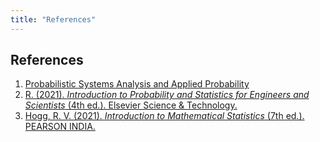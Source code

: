 ```yaml
---
title: "References"
---
```


## References
1. [Probabilistic Systems Analysis and Applied Probability](https://ocw.mit.edu/courses/electrical-engineering-and-computer-science/6-041-probabilistic-systems-analysis-and-applied-probability-fall-2010/)
1. [R. (2021). _Introduction to Probability and Statistics for Engineers and Scientists_ (4th ed.). Elsevier Science & Technology.](https://www.elsevier.com/books/introduction-to-probability-and-statistics-for-engineers-and-scientists/ross/978-0-12-394811-3)
1. [Hogg, R. V. (2021). _Introduction to Mathematical Statistics_ (7th ed.). PEARSON INDIA.](https://www.pearson.com/us/higher-education/program/Hogg-Introduction-to-Mathematical-Statistics-8th-Edition/PGM1766254.html)
